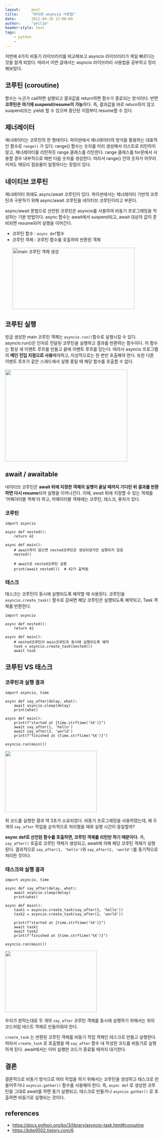 ```yaml
---
layout:     post
title:      "파이썬 asyncio 사용법"
date:       2021-04-18 12:00:00
author:     "yellie"
header-style: text
tags:
    - python
    - 
---
```


저번에 4가지 비동기 라이브러리를 비교해보고 asyncio 라이브러리가 제일 빠르다는 것을 알게 되었다. 따라서 이번 글에서는 asyncio 라이브러리 사용법을 공부하고 정리해보았다.

## 코루틴 (coroutine)
함수는 누군가 call하면 실행되고 결과값을 return하면 함수가 종료되는 방식이다. 반면 **코루틴은 여기에 suspend/resume이 가능**하다. 
즉, 결과값을 바로 return하지 않고 suspend(또는 yield) 할 수 있으며 중단된 지점부터 resume할 수 있다.

## 제너레이터
제너레이터는 코루틴의 한 형태이다. 파이썬에서 제너레이터의 방식을 활용하는 대표적인 함수로 `range()` 가 있다. range() 함수는 숫자를 미리 생성해서 리스트로 리턴하지 않고, 제너레이터를 리턴하듯 range 클래스를 리턴한다. 
range 클래스를 for문에서 사용할 경우 내부적으로 매번 다음 숫자를 생성한다. 따라서 range() 안의 숫자가 아무리 커져도 메모리 점유율이 일정하다는 장점이 있다.

## 네이티브 코루틴
제너레이터 외에도 async/await 코루틴이 있다. 파이썬에서는 제너레이터 기반의 코루틴과 구분하기 위해 async/await 코루틴을 네이티브 코루틴이라고 부른다.    

async/await 문법으로 선언된 코루틴은 asyncio를 사용하여 비동기 프로그래밍을 작성하는 기본 방법이다. async 함수는 await에서 suspend되고, await 대상의 값이 준비되면 resume되어 실행을 이어간다.
- 코루틴 함수 : `async def`함수
- 코루틴 객체 : 코루틴 함수를 호출하여 반환된 객체
<br><br><img src="https://user-images.githubusercontent.com/49056225/120583077-86ac1700-c468-11eb-91a3-d5e075456131.png" width="400" height="200" title="main 코루틴 객체 생성"><br>

## 코루틴 실행
방금 생성한 main 코루틴 객체는 `asyncio.run()`함수로 실행시킬 수 있다. asyncio.run()은 인자로 전달된 코루틴을 실행하고 결과를 반환하는 함수이다. 
이 함수는 항상 새 이벤트 루프를 만들고 끝에 이벤트 루프를 닫는다. 따라서 asyncio 프로그램의 **메인 진입 지점으로 사용**해야하고, 이상적으로는 한 번만 호출해야 한다. 
또한 다른 이벤트 루프가 같은 스레드에서 실행 중일 때 해당 함수를 호출할 수 없다.
<br><br><img src="https://user-images.githubusercontent.com/49056225/120583441-31243a00-c469-11eb-9ec3-437c6ce386d6.png" width="400" height="300"><br>

## await / awaitable
네이티브 코루틴은 **await 뒤에 지정한 객체의 실행이 끝날 때까지 기다린 뒤 결과를 반환하면 다시 resume**되어 실행을 이어나간다. 
이때, await 뒤에 지정할 수 있는 객체를 '어웨이터블 객체'라 하고, 어웨이터블 객체에는 코루틴, 태스크, 퓨처가 있다.

### 코루틴
```
import asyncio

async def nested():
    return 42

async def main():
    # await하지 않으면 nested코루틴은 생성되었지만 실행되지 않음
    nested()

    # await로 nested코루틴 실행
    print(await nested())  # 42가 출력됨
```

### 태스크
태스크는 코루틴이 동시에 실행되도록 예약할 때 사용된다. 코루틴을 `asyncio.create_task()` 함수로 감싸면 해당 코루틴은 실행되도록 예약되고, Task 객체를 반환한다.
```
import asyncio

async def nested():
    return 42

async def main():
    # nested코루틴이 main코루틴과 동시에 실행되도록 예약
    task = asyncio.create_task(nested())
    await task
```

## 코루틴 VS 태스크
### 코루틴과 실행 결과
```
import asyncio, time

async def say_after(delay, what):
    await asyncio.sleep(delay)
    print(what)
    
async def main():
    print(f"started at {time.strftime('%X')}")
    await say_after(1, 'hello')
    await say_after(2, 'world')
    print(f"finished at {time.strftime('%X')}")
    
asyncio.run(main())
```
<img src="https://user-images.githubusercontent.com/49056225/120583613-88c2a580-c469-11eb-9d07-1650d52f390a.png" width="300" height="200"><br><br>
위 코드를 실행한 결과 약 3초가 소요되었다. 비동기 프로그래밍을 사용하였는데, 왜 두 개의 `say_after` 작업을 순차적으로 처리했을 때와 실행 시간이 동일할까?    

**async def로 선언된 함수를 호출하면, 코루틴 객체를 리턴만 하기 때문이다.** 즉, `say_after()` 호출로 코루틴 객체가 생성되고, await에 의해 해당 코루틴 객체가 실행된다. 
결과적으로 `say_after(1, 'hello')`와 `say_after(2, 'world')`를 동기적으로 처리한 것이다.

### 태스크와 실행 결과
```
import asyncio, time

async def say_after(delay, what):
    await asyncio.sleep(delay)
    print(what)
    
async def main():
    task1 = asyncio.create_task(say_after(1, 'hello'))
    task2 = asyncio.create_task(say_after(2, 'world'))
    
    print(f"started at {time.strftime('%X')}")
    await task1
    await task2
    print(f"finished at {time.strftime('%X')}")
    
asyncio.run(main())
```
<img src="https://user-images.githubusercontent.com/49056225/120583788-cf180480-c469-11eb-801f-579f8965d74c.png" width="300" height="200"><br><br>
우리가 원하는대로 두 개의 `say_after` 코루틴 객체를 동시에 실행하기 위해서는 위의 코드처럼 테스트 객체로 만들어줘야 한다.    

`create_task` 는 반환된 코루틴 객체를 비동기 작업 객체인 테스크로 만들고 실행한다. 따라서 `create_task` 로 호출했을 때 `say_after` 함수 내 작성한 코드를 비동기로 실행하게 된다. 
await에서는 이미 실행한 코드가 종료될 때까지 대기한다.

## 결론
결론적으로 비동기 방식으로 여러 작업을 하기 위해서는 코루틴을 생성하고 태스크로 만들어주거나 `asyncio.gather()` 함수를 사용해야 한다. 
즉, `async def` 로 생성한 코루틴을 그대로 await를 하면 동기 실행되고, 태스크로 만들거나 `asyncio.gather()` 로 호출하면 비동기로 실행되는 것이다.

## references
- https://docs.python.org/ko/3/library/asyncio-task.html#coroutine
- https://kdw9502.tistory.com/6


